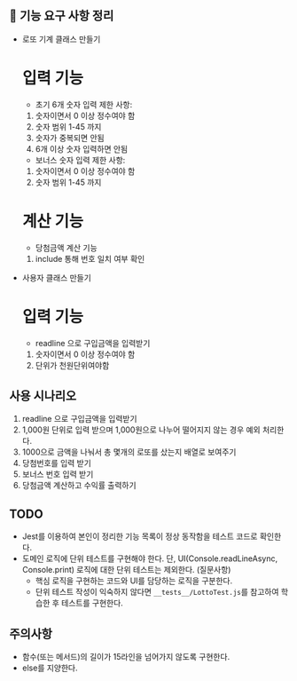 ## 🚀 기능 요구 사항 정리

- 로또 기계 클래스 만들기

  # 입력 기능

  - 초기 6개 숫자 입력 제한 사항:

  1. 숫자이면서 0 이상 정수여야 함
  2. 숫자 범위 1-45 까지
  3. 숫자가 중복되면 안됨
  4. 6개 이상 숫자 입력하면 안됨

  - 보너스 숫자 입력 제한 사항:

  1. 숫자이면서 0 이상 정수여야 함
  2. 숫자 범위 1-45 까지

  # 계산 기능

  - 당첨금액 계산 기능

  1. include 통해 번호 일치 여부 확인

- 사용자 클래스 만들기

  # 입력 기능

  - readline 으로 구입금액을 입력받기

  1. 숫자이면서 0 이상 정수여야 함
  2. 단위가 천원단위여야함

## 사용 시나리오

1. readline 으로 구입금액을 입력받기
2. 1,000원 단위로 입력 받으며 1,000원으로 나누어 떨어지지 않는 경우 예외 처리한다.
3. 1000으로 금액을 나눠서 총 몇개의 로또를 샀는지 배열로 보여주기
4. 당첨번호를 입력 받기
5. 보너스 번호 입력 받기
6. 당첨금액 계산하고 수익률 출력하기

## TODO

- Jest를 이용하여 본인이 정리한 기능 목록이 정상 동작함을 테스트 코드로 확인한다.
- 도메인 로직에 단위 테스트를 구현해야 한다. 단, UI(Console.readLineAsync, Console.print) 로직에 대한 단위 테스트는 제외한다. (질문사항)
  - 핵심 로직을 구현하는 코드와 UI를 담당하는 로직을 구분한다.
  - 단위 테스트 작성이 익숙하지 않다면 `__tests__/LottoTest.js`를 참고하여 학습한 후 테스트를 구현한다.

## 주의사항

- 함수(또는 메서드)의 길이가 15라인을 넘어가지 않도록 구현한다.
- else를 지양한다.
